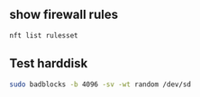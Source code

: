 ## show firewall rules

```bash
nft list rulesset
```

## Test harddisk

```bash
sudo badblocks -b 4096 -sv -wt random /dev/sd
```